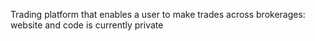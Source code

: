 Trading platform that enables a user to make trades across brokerages: website and code is currently private
